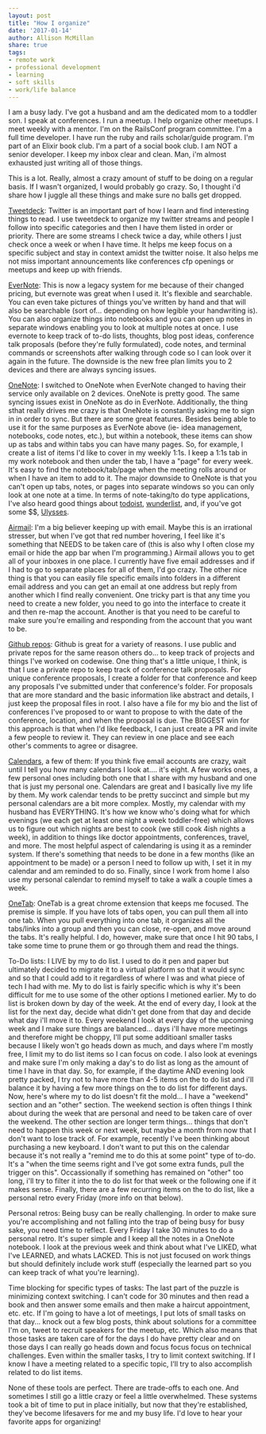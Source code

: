 ```yaml
---
layout: post
title: "How I organize"
date: '2017-01-14'
author: Allison McMillan
share: true
tags:
- remote work
- professional development
- learning
- soft skills
- work/life balance
---
```


I am a busy lady. I've got a husband and am the dedicated mom to a toddler son. I speak at conferences. I run a meetup. I help organize other meetups. I meet weekly with a mentor. I'm on the RailsConf program committee. I'm a full time developer. I have run the ruby and rails scholar/guide program. I'm part of an Elixir book club. I'm a part of a social book club. I am NOT a senior developer. I keep my inbox clear and clean. Man, i'm almost exhausted just writing all of those things.

This is a lot. Really, almost a crazy amount of stuff to be doing on a regular basis. If I wasn't organized, I would probably go crazy. So, I thought i'd share how I juggle all these things and make sure no balls get dropped.

[Tweetdeck](https://tweetdeck.twitter.com/): Twitter is an important part of how I learn and find interesting things to read. I use tweetdeck to organize my twitter streams and people I follow into specific categories and then I have them listed in order or priority. There are some streams I check twice a day, while others I just check once a week or when I have time. It helps me keep focus on a specific subject and stay in context amidst the twitter noise. It also helps me not miss important announcements like conferences cfp openings or meetups and keep up with friends.

[EverNote](https://evernote.com/): This is now a legacy system for me because of their changed pricing, but evernote was great when I used it. It's flexible and searchable. You can even take pictures of things you've written by hand and that will also be searchable (sort of... depending on how legible your handwriting is). You can also organize things into notebooks and you can open up notes in separate windows enabling you to look at multiple notes at once. I use evernote to keep track of to-do lists, thoughts, blog post ideas, conference talk proposals (before they're fully formulated), code notes, and terminal commands or screenshots after walking through code so I can look over it again in the future. The downside is the new free plan limits you to 2 devices and there are always syncing issues.

[OneNote](https://www.onenote.com/): I switched to OneNote when EverNote changed to having their service only available on 2 devices. OneNote is pretty good. The same syncing issues exist in OneNote as do in EverNote. Additionally, the thing sthat really drives me crazy is that OneNote is constantly asking me to sign in in order to sync. But there are some great features. Besides being able to use it for the same purposes as EverNote above (ie- idea management, notebooks, code notes, etc.), but within a notebook, these items can show up as tabs and within tabs you can have many pages. So, for example, I create a list of items I'd like to cover in my weekly 1:1s. I keep a 1:1s tab in my work notebook and then under the tab, I have a "page" for every week. It's easy to find the notebook/tab/page when the meeting rolls around or when I have an item to add to it. The major downside to OneNote is that you can't open up tabs, notes, or pages into separate windows so you can only look at one note at a time. In terms of note-taking/to do type applications, I've also heard good things about [todoist](https://en.todoist.com/), [wunderlist](https://www.wunderlist.com/), and, if you've got some $$, [Ulysses](https://www.ulyssesapp.com/).

[Airmail](http://airmailapp.com/): I'm a big believer keeping up with email. Maybe this is an irrational stresser, but when I've got that red number hovering, I feel like it's something that NEEDS to be taken care of (this is also why I often close my email or hide the app bar when I'm programming.) Airmail allows you to get all of your inboxes in one place. I currently have five email addresses and if I had to go to separate places for all of them, I'd go crazy. The other nice thing is that you can easily file specific emails into folders in a different email address and you can get an email at one address but reply from another which I find really convenient. One tricky part is that any time you need to create a new folder, you need to go into the interface to create it and then re-map the account. Another is that you need to be careful to make sure you're emailing and responding from the account that you want to be.

[Github repos](https://github.com/): Github is great for a variety of reasons. I use public and private repos for the same reason others do... to keep track of projects and things I've worked on codewise. One thing that's a little unique, I think, is that I use a private repo to keep track of conference talk proposals. For unique conference proposals, I create a folder for that conference and keep any proposals I've submitted under that conference's folder. For proposals that are more standard and the basic information like abstract and details, I just keep the proposal files in root. I also have a file for my bio and the list of conferences I've proposed to or want to propose to with the date of the conference, location, and when the proposal is due. The BIGGEST win for this approach is that when I'd like feedback, I can just create a PR and invite a few people to review it. They can review in one place and see each other's comments to agree or disagree.

[Calendars](https://www.google.com/calendar), a few of them: If you think five email accounts are crazy, wait until I tell you how many calendars I look at.... it's eight. A few works ones, a few personal ones including both one that I share with my husband and one that is just my personal one. Calendars are great and I basically live my life by them. My work calendar tends to be pretty succinct and simple but my personal calendars are a bit more complex. Mostly, my calendar with my husband has EVERYTHING. It's how we know who's doing what for which evenings (we each get at least one night a week toddler-free) which allows us to figure out which nights are best to cook (we still cook 4ish nights a week), in addition to things like doctor appointments, conferences, travel, and more. The most helpful aspect of calendaring is using it as a reminder system. If there's something that needs to be done in a few months (like an appointment to be made) or a person I need to follow up with, I set it in my calendar and am reminded to do so. Finally, since I work from home I also use my personal calendar to remind myself to take a walk a couple times a week.

[OneTab](https://www.one-tab.com/): OneTab is a great chrome extension that keeps me focused. The premise is simple. If you have lots of tabs open, you can pull them all into one tab. When you pull everything into one tab, it organizes all the tabs/links into a group and then you can close, re-open, and move around the tabs. It's really helpful. I do, however, make sure that once I hit 90 tabs, I take some time to prune them or go through them and read the things.

To-Do lists: I LIVE by my to do list. I used to do it pen and paper but ultimately decided to migrate it to a virtual platform so that it would sync and so that I could add to it regardless of where I was and what piece of tech I had with me. My to do list is fairly specific which is why it's been difficult for me to use some of the other options I metioned earlier. My to do list is broken down by day of the week. At the end of every day, I look at the list for the next day, decide what didn't get done from that day and decide what day i'll move it to. Every weekend I look at every day of the upcoming week and I make sure things are balanced... days i'll have more meetings and therefore might be choppy, I'll put some additioanl smaller tasks because I likely won't go heads down as much, and days where I'm mostly free, I limit my to do list items so I can focus on code. I also look at evenings and make sure I'm only making a day's to do list as long as the amount of time I have in that day. So, for example, if the daytime AND evening look pretty packed, I try not to have more than 4-5 items on the to do list and i'll balance it by having a few more things on the to do list for different days. Now, here's where my to do list doesn't fit the mold... I have a "weekend" section and an "other" section. The weekend section is often things I think about during the week that are personal and need to be taken care of over the weekend. The other section are longer term things... things that don't need to happen this week or next week, but maybe a month from now that I don't want to lose track of. For example, recently I've been thinking about purchasing a new keyboard. I don't want to put this on the calendar because it's not really a "remind me to do this at some point" type of to-do. It's a "when the time seems right and I've got some extra funds, pull the trigger on this". Occassionally if something has remained on "other" too long, i'll try to filter it into the to do list for that week or the following one if it makes sense. Finally, there are a few recurring items on the to do list, like a personal retro every Friday (more info on that below).

Personal retros: Being busy can be really challenging. In order to make sure you're accomplishing and not falling into the trap of being busy for busy sake, you need time to reflect. Every Friday I take 30 minutes to do a personal retro. It's super simple and I keep all the notes in a OneNote notebook. I look at the previous week and think about what I've LIKED, what I've LEARNED, and whats LACKED. This is not just focused on work things but should definitely include work stuff (especially the learned part so you can keep track of what you're learning).

Time blocking for specific types of tasks: The last part of the puzzle is minimizing context switching. I can't code for 30 minutes and then read a book and then answer some emails and then make a haircut appointment, etc. etc. If I'm going to have a lot of meetings, I put lots of small tasks on that day... knock out a few blog posts, think about solutions for a committee I'm on, tweet to recruit speakers for the meetup, etc. Which also means that those tasks are taken care of for the days I do have pretty clear and on those days I can really go heads down and focus focus focus on technical challenges. Even within the smaller tasks, I try to limit context switching. If I know I have a meeting related to a specific topic, I'll try to also accomplish related to do list items.

None of these tools are perfect. There are trade-offs to each one. And sometimes I still go a little crazy or feel a little overwhelmed. These systems took a bit of time to put in place initially, but now that they're established, they've become lifesavers for me and my busy life. I'd love to hear your favorite apps for organizing!
